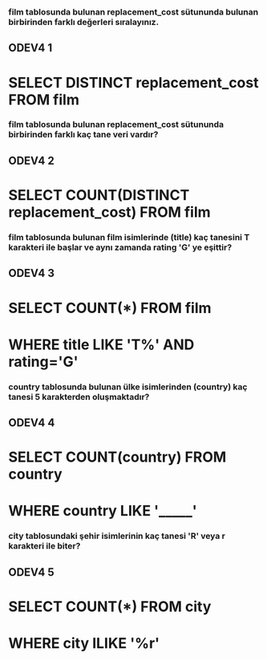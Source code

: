 ### film tablosunda bulunan replacement_cost sütununda bulunan birbirinden farklı değerleri sıralayınız.
## ODEV4 1
# SELECT DISTINCT replacement_cost FROM film

### film tablosunda bulunan replacement_cost sütununda birbirinden farklı kaç tane veri vardır?
## ODEV4 2
# SELECT COUNT(DISTINCT replacement_cost) FROM film

### film tablosunda bulunan film isimlerinde (title) kaç tanesini T karakteri ile başlar ve aynı zamanda rating 'G' ye eşittir?
## ODEV4 3
# SELECT COUNT(*) FROM film
# WHERE title LIKE 'T%' AND rating='G'

### country tablosunda bulunan ülke isimlerinden (country) kaç tanesi 5 karakterden oluşmaktadır?
## ODEV4 4
# SELECT COUNT(country) FROM country
# WHERE country LIKE '_____'

### city tablosundaki şehir isimlerinin kaç tanesi 'R' veya r karakteri ile biter?
## ODEV4 5
# SELECT COUNT(*) FROM city
# WHERE city ILIKE '%r'


